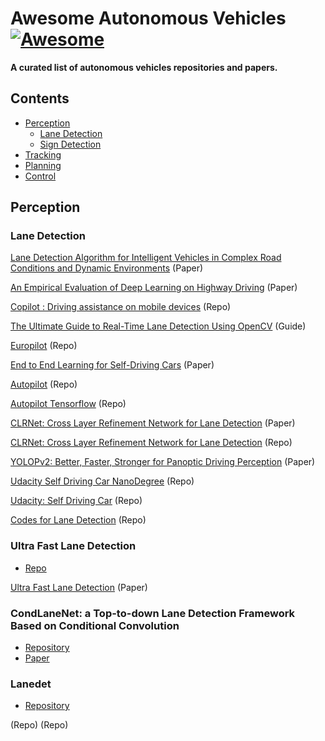 
# Awesome Autonomous Vehicles [![Awesome](https://awesome.re/badge.svg)](https://awesome.re)

**A curated list of autonomous vehicles repositories and papers.**

<!--toc-->

## Contents


* [Perception](#perception)
	* [Lane Detection](#lane-detection)
	* [Sign Detection](#sing-detection)
* [Tracking](#tracking)
* [Planning](#planning)
* [Control](#control)

## Perception
### Lane Detection
[Lane Detection Algorithm for Intelligent Vehicles in Complex Road Conditions and Dynamic Environments](https://www.mdpi.com/1424-8220/19/14/3166) (Paper) 

[An Empirical Evaluation of Deep Learning on Highway Driving](https://arxiv.org/abs/1504.01716) (Paper) 

[Copilot : Driving assistance on mobile devices](https://github.com/visualbuffer/copilot) (Repo) 

[The Ultimate Guide to Real-Time Lane Detection Using OpenCV](https://automaticaddison.com/the-ultimate-guide-to-real-time-lane-detection-using-opencv/) (Guide)

[Europilot](https://github.com/marsauto/europilot) (Repo) 

[End to End Learning for Self-Driving Cars](https://arxiv.org/pdf/1604.07316v1.pdf) (Paper) 

[Autopilot](https://github.com/akshaybahadur21/Autopilot) (Repo) 

[Autopilot Tensorflow](https://github.com/SullyChen/Autopilot-TensorFlow) (Repo) 

[CLRNet: Cross Layer Refinement Network for Lane Detection](https://arxiv.org/pdf/2203.10350.pdf) (Paper) 

[CLRNet: Cross Layer Refinement Network for Lane Detection](https://github.com/Turoad/clrnet) (Repo) 

[YOLOPv2: Better, Faster, Stronger for Panoptic Driving Perception](https://arxiv.org/pdf/2208.11434v1.pdf) (Paper) 

[Udacity Self Driving Car NanoDegree](https://github.com/YoungGer/Udacity-SelfDrivingCar-NanoDegree) (Repo)

[Udacity: Self Driving Car](https://github.com/ndrplz/self-driving-car) (Repo)

[Codes for Lane Detection](https://github.com/cardwing/Codes-for-Lane-Detection) (Repo)

### Ultra Fast Lane Detection
- [Repo](https://github.com/cfzd/Ultra-Fast-Lane-Detection)

[Ultra Fast Lane Detection](https://arxiv.org/pdf/2004.11757.pdf) (Paper)

### CondLaneNet: a Top-to-down Lane Detection Framework Based on Conditional Convolution
- [Repository](https://github.com/aliyun/conditional-lane-detection)
- [Paper](https://arxiv.org/abs/2105.05003)

### Lanedet
- [Repository](https://github.com/Turoad/lanedet)

[]() (Repo)
[]() (Repo)



